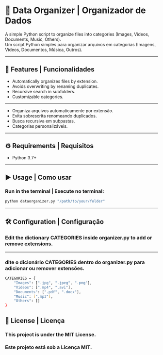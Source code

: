 # 📂 Data Organizer | Organizador de Dados

A simple Python script to organize files into categories (Images, Videos, Documents, Music, Others).  
Um script Python simples para organizar arquivos em categorias (Imagens, Vídeos, Documentos, Música, Outros).

---

## 🚀 Features | Funcionalidades
- Automatically organizes files by extension.  
- Avoids overwriting by renaming duplicates.  
- Recursive search in subfolders.  
- Customizable categories.  

---
- Organiza arquivos automaticamente por extensão.  
- Evita sobrescrita renomeando duplicados.  
- Busca recursiva em subpastas.  
- Categorias personalizáveis.  

---

## ⚙️ Requirements | Requisitos
- Python 3.7+

---

## ▶️ Usage | Como usar

### Run in the terminal | Execute no terminal:
```bash
python dataorganizer.py "/path/to/your/folder"
```
---

## 🛠️ Configuration | Configuração

### Edit the dictionary CATEGORIES inside organizer.py to add or remove extensions.

---

### dite o dicionário CATEGORIES dentro do organizer.py para adicionar ou remover extensões.

```bash
CATEGORIES = {
    "Images": [".jpg", ".jpeg", ".png"],
    "Videos": [".mp4", ".avi"],
    "Documents": [".pdf", ".docx"],
    "Music": [".mp3"],
    "Others": []
}
```
## 📄 License | Licença

### This project is under the MIT License.
### Este projeto está sob a Licença MIT.
